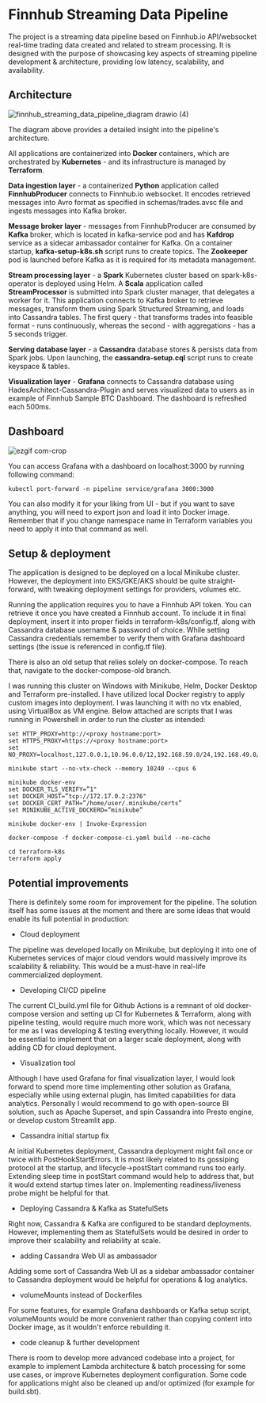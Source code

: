 # Finnhub Streaming Data Pipeline

The project is a streaming data pipeline based on Finnhub.io API/websocket real-time trading data created and related to stream processing.
It is designed with the purpose of showcasing key aspects of streaming pipeline development & architecture, providing low latency, scalability, and availability.

## Architecture

![finnhub_streaming_data_pipeline_diagram drawio (4)](https://user-images.githubusercontent.com/75480707/218998119-12d514ef-8e10-40e7-a638-afaa728e6b4f.png)

The diagram above provides a detailed insight into the pipeline's architecture. 

All applications are containerized into **Docker** containers, which are orchestrated by **Kubernetes** - and its infrastructure is managed by **Terraform**.

**Data ingestion layer** - a containerized **Python** application called **FinnhubProducer** connects to Finnhub.io websocket. It encodes retrieved messages into Avro format as specified in schemas/trades.avsc file and ingests messages into Kafka broker.

**Message broker layer** - messages from FinnhubProducer are consumed by **Kafka** broker, which is located in kafka-service pod and has **Kafdrop** service as a sidecar ambassador container for Kafka. On a container startup, **kafka-setup-k8s.sh** script runs to create topics. The **Zookeeper** pod is launched before Kafka as it is required for its metadata management.

**Stream processing layer** - a **Spark** Kubernetes cluster based on spark-k8s-operator is deployed using Helm. A **Scala** application called **StreamProcessor** is submitted into Spark cluster manager, that delegates a worker for it. This application connects to Kafka broker to retrieve messages, transform them using Spark Structured Streaming, and loads into Cassandra tables. The first query - that transforms trades into feasible format - runs continuously, whereas the second - with aggregations - has a 5 seconds trigger.

**Serving database layer** - a **Cassandra** database stores & persists data from Spark jobs. Upon launching, the **cassandra-setup.cql** script runs to create keyspace & tables.

**Visualization layer** - **Grafana** connects to Cassandra database using HadesArchitect-Cassandra-Plugin and serves visualized data to users as in example of Finnhub Sample BTC Dashboard. The dashboard is refreshed each 500ms.

## Dashboard

![ezgif com-crop](https://user-images.githubusercontent.com/75480707/219054392-5cc6a3e6-b034-4e75-8cb5-3baafe001149.gif)

You can access Grafana with a dashboard on localhost:3000 by running following command:
```
kubectl port-forward -n pipeline service/grafana 3000:3000
```
You can also modify it for your liking from UI - but if you want to save anything, you will need to export json and load it into Docker image.
Remember that if you change namespace name in Terraform variables you need to apply it into that command as well.

## Setup & deployment

The application is designed to be deployed on a local Minikube cluster. However, the deployment into EKS/GKE/AKS should be quite straight-forward, with tweaking deployment settings for providers, volumes etc.

Running the application requires you to have a Finnhub API token. You can retrieve it once you have created a Finnhub account. To include it in final deployment, insert it into proper fields in terraform-k8s/config.tf, along with Cassandra database username & password of choice. While setting Cassandra credentials remember to verify them with Grafana dashboard settings (the issue is referenced in config.tf file).

There is also an old setup that relies solely on docker-compose. To reach that, navigate to the docker-compose-old branch.

I was running this cluster on Windows with Minikube, Helm, Docker Desktop and Terraform pre-installed. I have utilized local Docker registry to apply custom images into deployment. I was launching it with no vtx enabled, using VirtualBox as VM engine. Below attached are scripts that I was running in Powershell in order to run the cluster as intended:

```
set HTTP_PROXY=http://<proxy hostname:port>
set HTTPS_PROXY=https://<proxy hostname:port>
set NO_PROXY=localhost,127.0.0.1,10.96.0.0/12,192.168.59.0/24,192.168.49.0/24,192.168.39.0/24

minikube start --no-vtx-check --memory 10240 --cpus 6

minikube docker-env
set DOCKER_TLS_VERIFY=”1"
set DOCKER_HOST=”tcp://172.17.0.2:2376"
set DOCKER_CERT_PATH=”/home/user/.minikube/certs”
set MINIKUBE_ACTIVE_DOCKERD=”minikube”

minikube docker-env | Invoke-Expression

docker-compose -f docker-compose-ci.yaml build --no-cache

cd terraform-k8s
terraform apply
```

## Potential improvements

There is definitely some room for improvement for the pipeline. The solution itself has some issues at the moment and there are some ideas that would enable its full potential in production:

- Cloud deployment

The pipeline was developed locally on Minikube, but deploying it into one of Kubernetes services of major cloud vendors would massively improve its scalability & reliability. This would be a must-have in real-life commercialized deployment.

- Developing CI/CD pipeline

The current CI_build.yml file for Github Actions is a remnant of old docker-compose version and setting up CI for Kubernetes & Terraform, along with pipeline testing, would require much more work, which was not necessary for me as I was developing & testing everything locally. However, it would be essential to implement that on a larger scale deployment, along with adding CD for cloud deployment.

- Visualization tool

Although I have used Grafana for final visualization layer, I would look forward to spend more time implementing other solution as Grafana, especially while using external plugin, has limited capabilities for data analytics. Personally I would recommend to go with open-source BI solution, such as Apache Superset, and spin Cassandra into Presto engine, or develop custom Streamlit app.

- Cassandra initial startup fix

At initial Kubernetes deployment, Cassandra deployment might fail once or twice with PostHookStartErrors. It is most likely related to its gossiping protocol at the startup, and lifecycle->postStart command runs too early. Extending sleep time in postStart command would help to address that, but it would extend startup times later on. Implementing readiness/liveness probe might be helpful for that.

- Deploying Cassandra & Kafka as StatefulSets

Right now, Cassandra & Kafka are configured to be standard deployments. However, implementing them as StatefulSets would be desired in order to improve their scalability and reliability at scale.

- adding Cassandra Web UI as ambassador

Adding some sort of Cassandra Web UI as a sidebar ambassador container to Cassandra deployment would be helpful for operations & log analytics.

- volumeMounts instead of Dockerfiles

For some features, for example Grafana dashboards or Kafka setup script, volumeMounts would be more convenient rather than copying content into Docker image, as it wouldn't enforce rebuilding it.

- code cleanup & further development

There is room to develop more advanced codebase into a project, for example to implement Lambda architecture & batch processing for some use cases, or improve Kubernetes deployment configuration. Some code for applications might also be cleaned up and/or optimized (for example for build.sbt).
